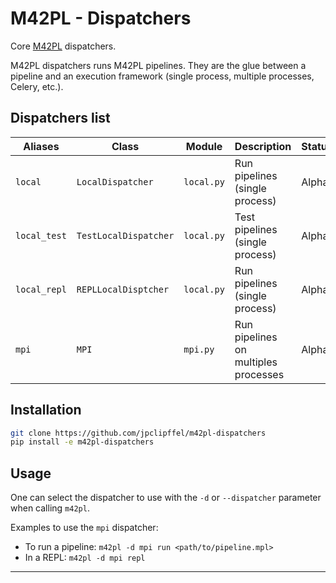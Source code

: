# M42PL - Dispatchers

Core [M42PL] dispatchers.

M42PL dispatchers runs M42PL pipelines. They are the glue between a pipeline
and an execution framework (single process, multiple processes, Celery, etc.).

## Dispatchers list

| Aliases       | Class                 | Module     | Description                          | Status |
|---------------|-----------------------|------------|--------------------------------------|--------|
| `local`       | `LocalDispatcher`     | `local.py` | Run pipelines (single process)       | Alpha  |
| `local_test`  | `TestLocalDispatcher` | `local.py` | Test pipelines (single process)      | Alpha  |
| `local_repl`  | `REPLLocalDisptcher`  | `local.py` | Run pipelines (single process)       | Alpha  |
| `mpi`         | `MPI`                 | `mpi.py`   | Run pipelines on multiples processes | Alpha  |

## Installation

```Bash
git clone https://github.com/jpclipffel/m42pl-dispatchers
pip install -e m42pl-dispatchers
```

## Usage

One can select the dispatcher to use with the `-d` or `--dispatcher` parameter
when calling `m42pl`.

Examples to use the `mpi` dispatcher:

* To run a pipeline: `m42pl -d mpi run <path/to/pipeline.mpl>`
* In a REPL: `m42pl -d mpi repl`

---

[M42PL]: https://github.com/jpclipffel/m42pl-core
